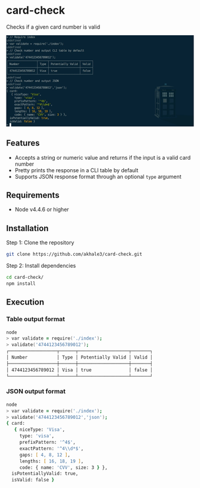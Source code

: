 # card-check
Checks if a given card number is valid

![card-check-terminal-demo](demo.jpg)

## Features
- Accepts a string or numeric value and returns if the input is a valid card number
- Pretty prints the response in a CLI table by default
- Supports JSON response format through an optional `type` argument

## Requirements
- Node v4.4.6 or higher

## Installation
Step 1: Clone the repository
```zsh
git clone https://github.com/akhale3/card-check.git
```

Step 2: Install dependencies
```zsh
cd card-check/
npm install
```

## Execution
### Table output format
```zsh
node
> var validate = require('./index');
> validate('4744123456789012');
┌──────────────────┬──────┬───────────────────┬───────┐
│ Number           │ Type │ Potentially Valid │ Valid │
├──────────────────┼──────┼───────────────────┼───────┤
│ 4744123456789012 │ Visa │ true              │ false │
└──────────────────┴──────┴───────────────────┴───────┘
```

### JSON output format
```zsh
node
> var validate = require('./index');
> validate('4744123456789012','json');
{ card:
   { niceType: 'Visa',
     type: 'visa',
     prefixPattern: '^4$',
     exactPattern: '^4\\d*$',
     gaps: [ 4, 8, 12 ],
     lengths: [ 16, 18, 19 ],
     code: { name: 'CVV', size: 3 } },
  isPotentiallyValid: true,
  isValid: false }
```

